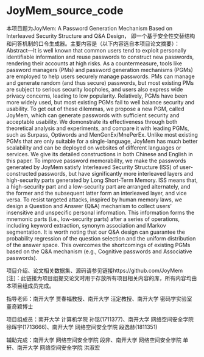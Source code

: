 # JoyMem_source_code
本项目题为JoyMem: A Password Generation Mechanism Based on Interleaved Security Structure and Q&A Design，
即一个基于安全性交替结构和问答机制的口令生成器。主要内容是（以下内容选自本项目论文摘要）：
Abstract—It is well known that common users tend to exploit personally identifiable information and reuse passwords to construct new passwords, rendering their accounts at high risks. As a countermeasure, tools like password managers (PMs) and password generation mechanisms (PGMs) are employed to help users securely manage passwords. PMs can manage and generate random (and thus secure) passwords, but most existing PMs are subject to serious security loopholes, and users also express wide privacy concerns, leading to low popularity. Relatively, PGMs have been more widely used, but most existing PGMs fail to well balance security and usability. To get out of these dilemmas, we propose a new PGM, called JoyMem, which can generate passwords with sufficient security and acceptable usability. We domonstrate its effectiveness through both theoretical analysis and experiments, and compare it with leading PGMs, such as Surpass, Optiwords and MenGenEx/MnePerEx. Unlike most existing PGMs that are only suitable for a single-language, JoyMem has much better scalability and can be deployed on websites of different languages or services. We give its detailed constructions in both Chinese and English in this paper. To improve password memorability, we make the passwords generated by JoyMem satisfy Interleaved Security Structure (ISS) of user-constructed passwords, but have significantly more interleaved layers and high-security parts generated by Long Short-Term Memory. ISS means that, a high-security part and a low-security part are arranged alternately, and the former and the subsequent latter form an interleaved layer, and vice versa. To resist targeted attacks, inspired by human memory laws, we design a Question and Answer (Q&A) mechanism to collect users’ insensitive and unspecific personal information. This information forms the mnemonic parts (i.e., low-security parts) after a series of operations, including keyword extraction, synonym association and Markov segmentation. It is worth noting that our Q&A design can guarantee the probability regression of the question selection and the uniform distribution of the answer space. This overcomes the shortcomings of existing PGMs based on the Q&A mechanism (e.g., Cognitive passwords and Associative passwords).

项目介绍、论文相关数据集、源码请参见链接https://github.com/JoyMem
[注]：此链接为项目组提交论文时用于存放所有项目相关内容的库，所有内容均由本项目组成员完成。

指导老师：南开大学 贾春福教授、南开大学 汪定教授、南开大学 密码学实验室 董奇颖博士

项目组成员：南开大学 计算机学院 孙铭(1711377)、南开大学 网络空间安全学院 徐晖宇(1713666)、南开大学 网络空间安全学院 段逸赫(1811351)

辅助完成：南开大学 网络空间安全学院 段非、南开大学 网络空间安全学院 单轩、南开大学 网络空间安全学院 洪淑宏
